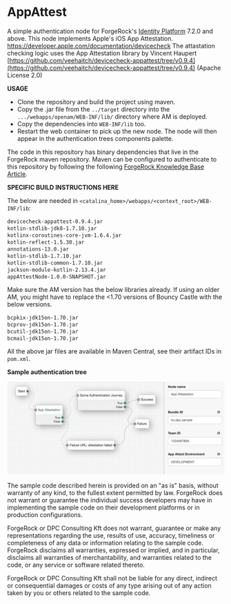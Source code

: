 <!--
 * The contents of this file are subject to the terms of the Common Development and
 * Distribution License (the License). You may not use this file except in compliance with the
 * License.
 *
 * You can obtain a copy of the License at legal/CDDLv1.0.txt. See the License for the
 * specific language governing permission and limitations under the License.
 *
 * When distributing Covered Software, include this CDDL Header Notice in each file and include
 * the License file at legal/CDDLv1.0.txt. If applicable, add the following below the CDDL
 * Header, with the fields enclosed by brackets [] replaced by your own identifying
 * information: "Portions copyright [year] [name of copyright owner]".
 *
 * Copyright 2022 ForgeRock AS.
 *
 * Portions Copyright 2023 DPC Consulting Kft
 *
 * Includes App Attestation library by Vincent Haupert
 * from https://github.com/veehaitch/devicecheck-appattest/tree/v0.9.4 (Apache License 2.0)
 *
-->
# AppAttest

A simple authentication node for ForgeRock's [Identity Platform][forgerock_platform] 7.2.0 and above. 
This node implements Apple's iOS App Attestation. https://developer.apple.com/documentation/devicecheck
The attastation checking logic uses the App Attestation library by Vincent Haupert [https://github.com/veehaitch/devicecheck-appattest/tree/v0.9.4](https://github.com/veehaitch/devicecheck-appattest/tree/v0.9.4) (Apache License 2.0)

**USAGE**

- Clone the repository and build the project using maven. 
- Copy the .jar file from the `../target` directory into the `.../webapps/openam/WEB-INF/lib/` directory where AM is deployed.  
- Copy the dependencies into `WEB-INF/lib` too.
- Restart the web container to pick up the new node.  The node will then appear in the authentication trees components palette.


The code in this repository has binary dependencies that live in the ForgeRock maven repository. Maven can be configured to authenticate to this repository by following the following [ForgeRock Knowledge Base Article](https://backstage.forgerock.com/knowledge/kb/article/a74096897).

**SPECIFIC BUILD INSTRUCTIONS HERE**

The below are needed in `<catalina_home>/webapps/<context_root>/WEB-INF/lib`:

```shell
devicecheck-appattest-0.9.4.jar
kotlin-stdlib-jdk8-1.7.10.jar
kotlinx-coroutines-core-jvm-1.6.4.jar
kotlin-reflect-1.5.30.jar
annotations-13.0.jar
kotlin-stdlib-1.7.10.jar
kotlin-stdlib-common-1.7.10.jar
jackson-module-kotlin-2.13.4.jar
appAttestNode-1.0.0-SNAPSHOT.jar
```

Make sure the AM version has the below libraries already. If using an older AM, you might have to replace the <1.70 versions of Bouncy Castle with the below versions.
```shell
bcpkix-jdk15on-1.70.jar
bcprov-jdk15on-1.70.jar
bcutil-jdk15on-1.70.jar
bcmail-jdk15on-1.70.jar
```

All the above jar files are available in Maven Central, see their artifact IDs in `pom.xml`.

**Sample authentication tree**

![ScreenShot](./example.png)

        
The sample code described herein is provided on an "as is" basis, without warranty of any kind, to the fullest extent permitted by law. ForgeRock does not warrant or guarantee the individual success developers may have in implementing the sample code on their development platforms or in production configurations.

ForgeRock or DPC Consulting Kft does not warrant, guarantee or make any representations regarding the use, results of use, accuracy, timeliness or completeness of any data or information relating to the sample code. ForgeRock disclaims all warranties, expressed or implied, and in particular, disclaims all warranties of merchantability, and warranties related to the code, or any service or software related thereto.

ForgeRock or DPC Consulting Kft shall not be liable for any direct, indirect or consequential damages or costs of any type arising out of any action taken by you or others related to the sample code.

[forgerock_platform]: https://www.forgerock.com/platform/  
